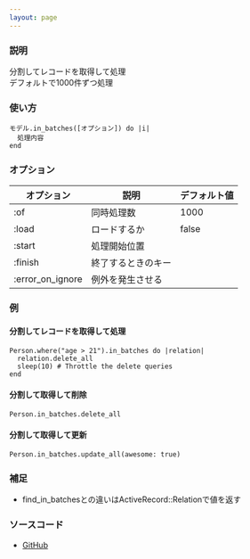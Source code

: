```yaml
---
layout: page
---
```

### 説明
分割してレコードを取得して処理  
デフォルトで1000件ずつ処理

### 使い方
    モデル.in_batches([オプション]) do |i|
      処理内容
    end

### オプション

オプション            | 説明         | デフォルト値
-----------------|--------------|-------
:of              | 同時処理数   | 1000
:load            | ロードするか       | false
:start           | 処理開始位置 |
:finish          | 終了するときのキー  |
:error_on_ignore | 例外を発生させる |

### 例
#### 分割してレコードを取得して処理
    Person.where("age > 21").in_batches do |relation|
      relation.delete_all
      sleep(10) # Throttle the delete queries
    end

#### 分割して取得して削除
    Person.in_batches.delete_all

#### 分割して取得して更新
    Person.in_batches.update_all(awesome: true)

### 補足
* find_in_batchesとの違いはActiveRecord::Relationで値を返す

### ソースコード
* [GitHub](https://github.com/rails/rails/blob/f33d52c95217212cbacc8d5e44b5a8e3cdc6f5b3/activerecord/lib/active_record/relation/batches.rb#L201)